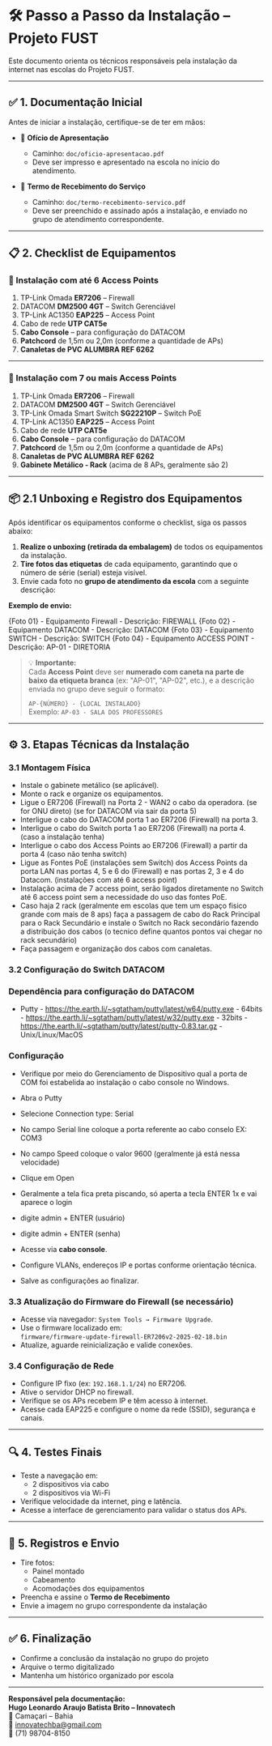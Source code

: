 # 🛠️ Passo a Passo da Instalação – Projeto FUST

Este documento orienta os técnicos responsáveis pela instalação da internet nas escolas do Projeto FUST.

---

## ✅ 1. Documentação Inicial

Antes de iniciar a instalação, certifique-se de ter em mãos:

- 📄 **Ofício de Apresentação**  
  - Caminho: `doc/oficio-apresentacao.pdf`  
  - Deve ser impresso e apresentado na escola no início do atendimento.

- 📝 **Termo de Recebimento do Serviço**  
  - Caminho: `doc/termo-recebimento-servico.pdf`  
  - Deve ser preenchido e assinado após a instalação, e enviado no grupo de atendimento correspondente.

---

## 📋 2. Checklist de Equipamentos

### 🔻 Instalação com até 6 Access Points

1. TP-Link Omada **ER7206** – Firewall  
2. DATACOM **DM2500 4GT** – Switch Gerenciável  
3. TP-Link AC1350 **EAP225** – Access Point  
4. Cabo de rede **UTP CAT5e**  
5. **Cabo Console** – para configuração do DATACOM  
6. **Patchcord** de 1,5m ou 2,0m (conforme a quantidade de APs)  
7. **Canaletas de PVC ALUMBRA REF 6262**

---

### 🔺 Instalação com 7 ou mais Access Points

1. TP-Link Omada **ER7206** – Firewall  
2. DATACOM **DM2500 4GT** – Switch Gerenciável  
3. TP-Link Omada Smart Switch **SG22210P** – Switch PoE  
4. TP-Link AC1350 **EAP225** – Access Point  
5. Cabo de rede **UTP CAT5e**  
6. **Cabo Console** – para configuração do DATACOM  
7. **Patchcord** de 1,5m ou 2,0m (conforme a quantidade de APs)  
8. **Canaletas de PVC ALUMBRA REF 6262**  
9. **Gabinete Metálico - Rack** (acima de 8 APs, geralmente são 2)

---

## 📦 2.1 Unboxing e Registro dos Equipamentos

Após identificar os equipamentos conforme o checklist, siga os passos abaixo:

1. **Realize o unboxing (retirada da embalagem)** de todos os equipamentos da instalação.
2. **Tire fotos das etiquetas** de cada equipamento, garantindo que o número de série (serial) esteja visível.
3. Envie cada foto no **grupo de atendimento da escola** com a seguinte descrição:

**Exemplo de envio:**

{Foto 01} - Equipamento Firewall - Descrição: FIREWALL
{Foto 02} - Equipamento DATACOM - Descrição: DATACOM
{Foto 03} - Equipamento SWITCH - Descrição: SWITCH
{Foto 04} - Equipamento ACCESS POINT - Descrição: AP-01 - DIRETORIA


> 💡 **Importante:**  
> Cada **Access Point** deve ser **numerado com caneta na parte de baixo da etiqueta branca** (ex: "AP-01", "AP-02", etc.), e a descrição enviada no grupo deve seguir o formato:
>
> `AP-{NÚMERO} - {LOCAL INSTALADO}`  
> Exemplo: `AP-03 - SALA DOS PROFESSORES`

---

## ⚙️ 3. Etapas Técnicas da Instalação

### 3.1 Montagem Física

- Instale o gabinete metálico (se aplicável).
- Monte o rack e organize os equipamentos.
- Ligue o ER7206 (Firewall) na Porta 2 - WAN2 o cabo da operadora. (se for ONU direto) (se for DATACOM via sair da porta 5)
- Interligue o cabo do DATACOM porta 1 ao ER7206 (Firewall) na porta 3.
- Interligue o cabo do Switch porta 1 ao ER7206 (Firewall) na porta 4.(caso a instalação tenha)
- Interligue o cabo dos Access Points ao ER7206 (Firewall) a partir da porta 4 (caso não tenha switch)
- Ligue as Fontes PoE (instalações sem Switch) dos Access Points da porta LAN nas portas 4, 5 e 6 do (Firewall) e nas portas 2, 3 e 4 do Datacom. (instalações com até 6 access point)
- Instalação acima de 7 access point, serão ligados diretamente no Switch até 6 access point sem a necessidade do uso das fontes PoE.
- Caso haja 2 rack (geralmente em escolas que tem um espaço fisico grande com mais de 8 aps) faça a passagem de cabo do Rack Principal para o Rack Secundário e instale o Switch no Rack secondário fazendo a distribuição dos cabos (o tecnico define quantos pontos vai chegar no rack secundário)
- Faça passagem e organização dos cabos com canaletas.

### 3.2 Configuração do Switch DATACOM

### Dependência para configuração do DATACOM
- Putty - https://the.earth.li/~sgtatham/putty/latest/w64/putty.exe - 64bits
        - https://the.earth.li/~sgtatham/putty/latest/w32/putty.exe - 32bits
        - https://the.earth.li/~sgtatham/putty/latest/putty-0.83.tar.gz - Unix/Linux/MacOS
### Configuração
- Verifique por meio do Gerenciamento de Dispositivo qual a porta de COM foi estabelida ao instalação o cabo console no Windows.
- Abra o Putty
- Selecione Connection type: Serial
- No campo Serial line coloque a porta referente ao cabo conselo EX: COM3
- No campo Speed coloque o valor 9600 (geralmente já está nessa velocidade)
- Clique em Open
- Geralmente a tela fica preta piscando, só aperta a tecla ENTER 1x e vai aparece o login
- digite admin + ENTER (usuário)
- digite admin + ENTER (senha)

- Acesse via **cabo console**.
- Configure VLANs, endereços IP e portas conforme orientação técnica.
- Salve as configurações ao finalizar.

### 3.3 Atualização do Firmware do Firewall (se necessário)

- Acesse via navegador: `System Tools → Firmware Upgrade`.
- Use o firmware localizado em:  
  `firmware/firmware-update-firewall-ER7206v2-2025-02-18.bin`
- Atualize, aguarde reinicialização e valide conexões.

### 3.4 Configuração de Rede

- Configure IP fixo (ex: `192.168.1.1/24`) no ER7206.
- Ative o servidor DHCP no firewall.
- Verifique se os APs recebem IP e têm acesso à internet.
- Acesse cada EAP225 e configure o nome da rede (SSID), segurança e canais.

---

## 🔍 4. Testes Finais

- Teste a navegação em:
  - 2 dispositivos via cabo
  - 2 dispositivos via Wi-Fi
- Verifique velocidade da internet, ping e latência.
- Acesse a interface de gerenciamento para validar o status dos APs.

---

## 📸 5. Registros e Envio

- Tire fotos:
  - Painel montado
  - Cabeamento
  - Acomodações dos equipamentos
- Preencha e assine o **Termo de Recebimento**
- Envie a imagem no grupo correspondente da instalação

---

## ✅ 6. Finalização

- Confirme a conclusão da instalação no grupo do projeto
- Arquive o termo digitalizado
- Mantenha um histórico organizado por escola

---

**Responsável pela documentação:**  
**Hugo Leonardo Araujo Batista Brito – Innovatech**  
📍 Camaçari – Bahia  
📧 innovatechba@gmail.com  
📱 (71) 98704-8150
